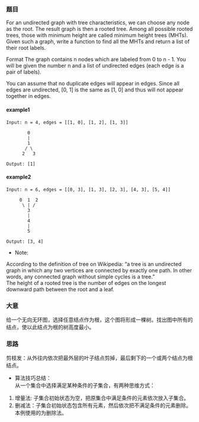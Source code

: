 ### 题目
For an undirected graph with tree characteristics, we can choose any node as the root. The result graph is then a rooted tree. Among all possible rooted trees, those with minimum height are called minimum height trees (MHTs). Given such a graph, write a function to find all the MHTs and return a list of their root labels.

Format
The graph contains n nodes which are labeled from 0 to n - 1. You will be given the number n and a list of undirected edges (each edge is a pair of labels).

You can assume that no duplicate edges will appear in edges. Since all edges are undirected, [0, 1] is the same as [1, 0] and thus will not appear together in edges.

#### example1
```
Input: n = 4, edges = [[1, 0], [1, 2], [1, 3]]

        0
        |
        1
       / \
      2   3 

Output: [1]
```

#### example2
```
Input: n = 6, edges = [[0, 3], [1, 3], [2, 3], [4, 3], [5, 4]]

     0  1  2
      \ | /
        3
        |
        4
        |
        5 

Output: [3, 4]
```
* Note:<br>

According to the definition of tree on Wikipedia: “a tree is an undirected graph in which any two vertices are connected by exactly one path. In other words, any connected graph without simple cycles is a tree.”<br>
The height of a rooted tree is the number of edges on the longest downward path between the root and a leaf.

### 大意
给一个无向无环图，选择任意结点作为根，这个图将形成一棵树。找出图中所有的结点，使以此结点为根的树高度最小。

### 思路
剪枝发：从外往内依次把最外层的叶子结点剪掉，最后剩下的一个或两个结点为根结点。

* 算法技巧总结：<br>
从一个集合中选择满足某种条件的子集合，有两种思维方式：
1. 增量法: 子集合初始状态为空，把原集合中满足条件的元素依次放入子集合。
2. 删减法：子集合初始状态包含所有元素，然后依次把不满足条件的元素删除。本例使用的为删除法。

